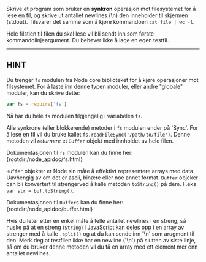 Skrive et program som bruker en **synkron** operasjon mot filesystemet for å lese en fil, og skrive ut antallet newlines (\n) den inneholder til skjermen (stdout). Tilsvarer det samme som å kjøre kommandoen  `cat file | wc -l`.

Hele filstien til filen du skal lese vil bli sendt inn som første kommandolinjeargument. Du behøver ikke å lage en egen testfil.

----------------------------------------------------------------------
## HINT

Du trenger `fs` modulen fra Node core biblioteket for å kjøre operasjoner mot filsystemet. For å laste inn denne typen moduler, eller andre "globale" moduler, kan du skrive dette:

```js
var fs = require('fs')
```

Nå har du hele `fs` modulen tilgjengelig i variabelen  `fs`.

Alle synkrone (eller blokkerende) metoder i `fs` modulen ender på 'Sync'. For å lese en fil vil du bruke kallet `fs.readFileSync('/path/to/file')`. Denne metoden vil *returnere* et `Buffer` objekt med innholdet av hele filen.

Dokumentasjonen til `fs` modulen kan du finne her:
  {rootdir:/node_apidoc/fs.html}

`Buffer` objekter er Node sin måte å effektivt representere arrays med data. Uavhengig av om det er ascii, binære eller noe annet format. `Buffer` objeker can bli konvertert til strengerved å kalle metoden `toString()` på dem. F.eks `var str = buf.toString()`.

Dokumentasjonen til `Buffer`s kan du finne her:
  {rootdir:/node_apidoc/buffer.html}

Hvis du leter etter en enkel måte å telle antallet newlines i en streng, så huske på at en streng (`String`) i JavaScript kan deles opp i en array av strenger med å kalle `.split()` og at du kan sende inn '\n' som arugment til den. Merk deg at testfilen ikke har en newline ('\n') på slutten av siste linje, så om du bruker denne metoden vil du få en array med ett element mer enn antallet newlines.
